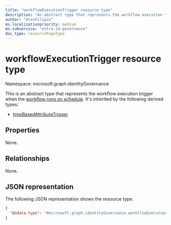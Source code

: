 ```yaml
---
title: "workflowExecutionTrigger resource type"
description: "An abstract type that represents the workflow execution trigger when the workflow runs on schedule."
author: "AlexFilipin"
ms.localizationpriority: medium
ms.subservice: "entra-id-governance"
doc_type: resourcePageType
---
```


# workflowExecutionTrigger resource type

Namespace: microsoft.graph.identityGovernance

This is an abstract type that represents the workflow execution trigger when the [workflow runs on schedule](../resources/identitygovernance-triggerandscopebasedconditions.md). It's inherited by the following derived types:
+ [timeBasedAttributeTrigger](../resources/identitygovernance-timebasedattributetrigger.md)

## Properties

None.

## Relationships

None.

## JSON representation

The following JSON representation shows the resource type.
<!-- {
  "blockType": "resource",
  "@odata.type": "microsoft.graph.identityGovernance.workflowExecutionTrigger"
}
-->
``` json
{
  "@odata.type": "#microsoft.graph.identityGovernance.workflowExecutionTrigger"
}
```
